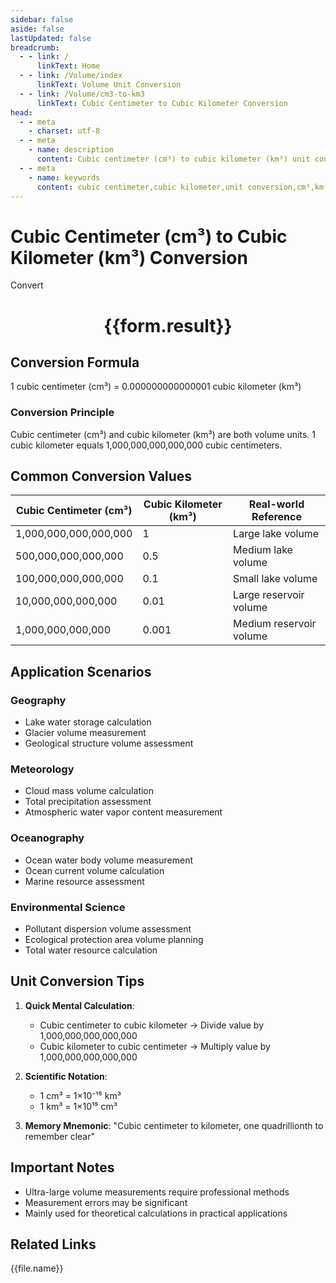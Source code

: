 ```yaml
---
sidebar: false
aside: false
lastUpdated: false
breadcrumb:
  - - link: /
      linkText: Home
  - - link: /Volume/index
      linkText: Volume Unit Conversion
  - - link: /Volume/cm3-to-km3
      linkText: Cubic Centimeter to Cubic Kilometer Conversion
head:
  - - meta
    - charset: utf-8
  - - meta
    - name: description
      content: Cubic centimeter (cm³) to cubic kilometer (km³) unit conversion tool, 1 cubic centimeter equals 0.000000000000001 cubic kilometer.
  - - meta
    - name: keywords
      content: cubic centimeter,cubic kilometer,unit conversion,cm³,km³
---
```


# Cubic Centimeter (cm³) to Cubic Kilometer (km³) Conversion

<script setup>
import { onMounted, reactive, inject ,ref  } from 'vue'
import { NButton,NForm ,NFormItem,NInput,NInputNumber,NSelect,NCard,useMessage ,NGrid ,NGi } from 'naive-ui'
import { defineClientComponent } from 'vitepress'
import { Volume } from '../files';

const convert = inject('convert')
const formRef = ref(null);
const rules = {
  number:{
    required: true,
    type: 'number',
    trigger: "blur"
  }
}
const form = reactive({
  number:null,
  result:'',
  title:'Cubic Centimeter (cm³) to Cubic Kilometer (km³) Conversion'
})

const convertHandler = (e) => {
  e.preventDefault();
  formRef.value?.validate((errors)=>{
    if (!errors) {
      form.result = `${form.number} cm³ = ${convert(form.number).from('cm3').to('km3')} km³`
    }
  })
}
</script>

<n-form size="large" :model="form" ref='formRef' :rules="rules">
  <n-form-item label="Value" path="number">
    <n-input-number size="large" style="width:100%" :min="0" v-model:value="form.number" placeholder="Enter cubic centimeter value" />
  </n-form-item>
  <n-form-item>
    <n-button type="info" style="width:100%" @click="convertHandler">Convert</n-button>
  </n-form-item>
</n-form>
<n-card embedded :bordered="false" hoverable>
  <div style="text-align:center">
    <h1>{{form.result}}</h1>
  </div>
</n-card>

## Conversion Formula
1 cubic centimeter (cm³) = 0.000000000000001 cubic kilometer (km³)

### Conversion Principle
Cubic centimeter (cm³) and cubic kilometer (km³) are both volume units. 1 cubic kilometer equals 1,000,000,000,000,000 cubic centimeters.

## Common Conversion Values
| Cubic Centimeter (cm³) | Cubic Kilometer (km³) | Real-world Reference                |
|------------------------|----------------------|-------------------------------------|
| 1,000,000,000,000,000 | 1                    | Large lake volume                   |
| 500,000,000,000,000   | 0.5                  | Medium lake volume                  |
| 100,000,000,000,000   | 0.1                  | Small lake volume                   |
| 10,000,000,000,000    | 0.01                 | Large reservoir volume              |
| 1,000,000,000,000     | 0.001                | Medium reservoir volume             |

## Application Scenarios
### Geography
- Lake water storage calculation
- Glacier volume measurement
- Geological structure volume assessment

### Meteorology
- Cloud mass volume calculation
- Total precipitation assessment
- Atmospheric water vapor content measurement

### Oceanography
- Ocean water body volume measurement
- Ocean current volume calculation
- Marine resource assessment

### Environmental Science
- Pollutant dispersion volume assessment
- Ecological protection area volume planning
- Total water resource calculation

## Unit Conversion Tips
1. **Quick Mental Calculation**:
   - Cubic centimeter to cubic kilometer → Divide value by 1,000,000,000,000,000
   - Cubic kilometer to cubic centimeter → Multiply value by 1,000,000,000,000,000

2. **Scientific Notation**:
   - 1 cm³ = 1×10⁻¹⁵ km³
   - 1 km³ = 1×10¹⁵ cm³

3. **Memory Mnemonic**:
   "Cubic centimeter to kilometer, one quadrillionth to remember clear"

## Important Notes
- Ultra-large volume measurements require professional methods
- Measurement errors may be significant
- Mainly used for theoretical calculations in practical applications

## Related Links
<n-grid x-gap="12" :cols="2">
  <n-gi v-for="(file, index) in Volume" :key="index">
    <n-button
      text
      tag="a"
      :href="file.path"
      type="info"
    >
      {{file.name}}
    </n-button>
  </n-gi>
</n-grid>